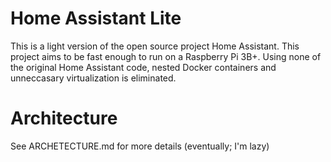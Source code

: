 # Home Assistant Lite
This is a light version of the open source project Home Assistant.  This project aims to be fast enough to run on a Raspberry Pi 3B+.
Using none of the original Home Assistant code, nested Docker containers and unneccasary virtualization is eliminated.

# Architecture
See ARCHETECTURE.md for more details (eventually; I'm lazy)

